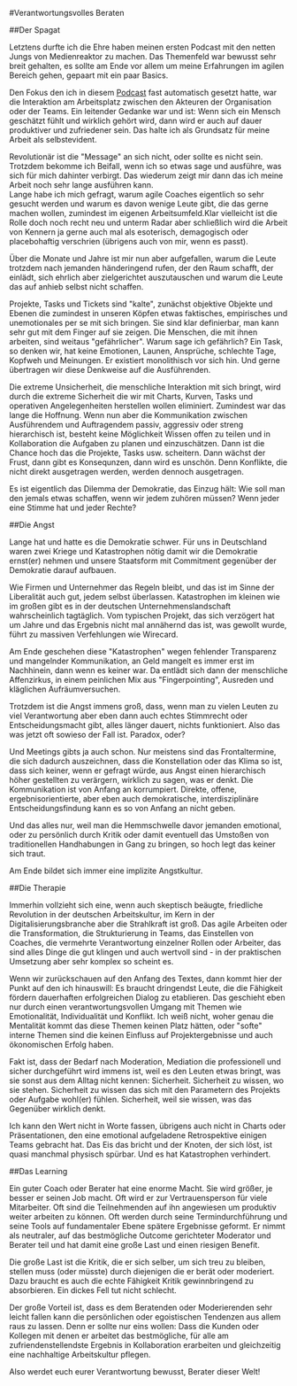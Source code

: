 #Verantwortungsvolles Beraten 

##Der Spagat

Letztens durfte ich die Ehre haben meinen ersten Podcast mit den netten Jungs von Medienreaktor zu machen. 
Das Themenfeld war bewusst sehr breit gehalten, es sollte am Ende vor allem um meine Erfahrungen im agilen Bereich gehen, gepaart mit ein paar Basics. 

Den Fokus den ich in diesem [Podcast](https://www.medienreaktor.de/podcast/folge-13) fast automatisch gesetzt hatte, war die Interaktion 
am Arbeitsplatz zwischen den Akteuren der Organisation oder der Teams. 
Ein leitender Gedanke war und ist: Wenn sich ein Mensch geschätzt fühlt und wirklich gehört wird, dann wird er auch auf dauer produktiver 
und zufriedener sein. Das halte ich als Grundsatz für meine Arbeit als selbstevident. 

Revolutionär ist die "Message" an sich nicht, oder sollte es nicht sein. Trotzdem bekomme ich Beifall, 
wenn ich so etwas sage und ausführe, was sich für mich dahinter verbirgt. Das wiederum zeigt mir dann das ich meine 
Arbeit noch sehr lange ausführen kann.  
Lange habe ich mich gefragt, warum agile Coaches eigentlich so sehr gesucht werden und warum es davon wenige 
Leute gibt, die das gerne machen wollen, zumindest im eigenen Arbeitsumfeld.Klar vielleicht ist die Rolle doch 
noch recht neu und unterm Radar aber schließlich wird die Arbeit von Kennern ja gerne auch mal als esoterisch, 
demagogisch oder placebohaftig verschrien (übrigens auch von mir, wenn es passt).

Über die Monate und Jahre ist mir nun aber aufgefallen, warum die Leute trotzdem nach jemanden händeringend rufen,
der den Raum schafft, der einlädt, sich ehrlich aber zielgerichtet auszutauschen und warum die Leute das auf anhieb selbst nicht schaffen. 

Projekte, Tasks und Tickets sind "kalte", zunächst objektive Objekte und Ebenen die zumindest in unseren Köpfen etwas faktisches, 
empirisches und unemotionales per se mit sich bringen. Sie sind klar definierbar, man kann sehr gut mit dem Finger auf sie zeigen. 
Die Menschen, die mit ihnen arbeiten, sind weitaus "gefährlicher". Warum sage ich gefährlich? 
Ein Task, so denken wir, hat keine Emotionen, Launen, Ansprüche, schlechte Tage, Kopfweh und Meinungen. Er existiert monolithisch 
vor sich hin. Und gerne übertragen wir diese Denkweise auf die Ausführenden. 

Die extreme Unsicherheit, die menschliche Interaktion mit sich bringt, wird durch die extreme Sicherheit die wir mit Charts, 
Kurven, Tasks und operativen Angelegenheiten herstellen wollen eliminiert. 
Zumindest war das lange die Hoffnung. Wenn nun aber die Kommunikation zwischen Ausführendem und Auftragendem passiv, 
aggressiv oder streng hierarchisch ist, besteht keine Möglichkeit Wissen offen zu teilen und in Kollaboration die 
Aufgaben zu planen und einzuschätzen. Dann ist die Chance hoch das die Projekte, Tasks usw. scheitern. 
Dann wächst der Frust, dann gibt es Konsequnzen, dann wird es unschön. Denn Konflikte, die nicht direkt ausgetragen werden, werden dennoch ausgetragen. 

Es ist eigentlich das Dilemma der Demokratie, das Einzug hält: Wie soll man den jemals etwas schaffen, wenn wir jedem zuhören müssen? 
Wenn jeder eine Stimme hat und jeder Rechte? 

##Die Angst 

Lange hat und hatte es die Demokratie schwer. Für uns in Deutschland waren zwei Kriege und Katastrophen nötig damit wir die 
Demokratie ernst(er) nehmen und unsere Staatsform mit Commitment gegenüber der Demokratie darauf aufbauen. 

Wie Firmen und Unternehmer das Regeln bleibt, und das ist im Sinne der Liberalität auch gut, 
jedem selbst überlassen. Katastrophen im kleinen wie im großen gibt es in der deutschen Unternehmenslandschaft 
wahrscheinlich tagtäglich. Vom typischen Projekt, das sich verzögert hat um 
Jahre und das Ergebnis nicht mal annähernd das ist, was gewollt wurde, führt zu massiven Verfehlungen wie Wirecard. 

Am Ende geschehen diese "Katastrophen" wegen fehlender Transparenz und mangelnder Kommunikation, 
an Geld mangelt es immer erst im Nachhinein, dann wenn es keiner war. Da entlädt sich dann der menschliche Affenzirkus, 
in einem peinlichen Mix aus "Fingerpointing", Ausreden und kläglichen Aufräumversuchen. 

Trotzdem ist die Angst immens groß, dass, wenn man zu vielen Leuten zu viel Verantwortung aber eben dann auch echtes Stimmrecht oder 
Entscheidungsmacht gibt, alles länger dauert, nichts funktioniert. Also das was jetzt oft sowieso der Fall ist. Paradox, oder? 

Und Meetings gibts ja auch schon. Nur meistens sind das Frontaltermine, die sich dadurch auszeichnen, dass die Konstellation oder das Klima 
so ist, dass sich keiner, wenn er gefragt würde, aus Angst einen hierarchisch höher gestellten zu verärgern, 
wirklich zu sagen, was er denkt. Die Kommunikation ist von Anfang an korrumpiert. Direkte, offene, ergebnisorientierte,
aber eben auch demokratische, interdisziplinäre Entscheidungsfindung kann es so von Anfang an nicht geben. 

Und das alles nur, weil man die Hemmschwelle davor jemanden emotional, oder zu persönlich durch Kritik oder damit 
eventuell das Umstoßen von traditionellen Handhabungen in Gang zu bringen, so hoch legt das keiner sich traut. 

Am Ende bildet sich immer eine implizite Angstkultur.

##Die Therapie

Immerhin vollzieht sich eine, wenn auch skeptisch beäugte, friedliche Revolution in der deutschen Arbeitskultur, 
im Kern in der Digitalisierungsbranche aber die Strahlkraft ist groß. Das agile Arbeiten oder die Transformation, 
die Strukturierung in Teams, das Einstellen von Coaches, die vermehrte Verantwortung einzelner Rollen oder Arbeiter, 
das sind alles Dinge die gut klingen und auch wertvoll sind - in der praktischen Umsetzung aber sehr komplex so scheint es. 

Wenn wir zurückschauen auf den Anfang des Textes, dann kommt hier der Punkt auf den ich hinauswill: 
Es braucht dringendst Leute, die die Fähigkeit fördern dauerhaften erfolgreichen Dialog zu etablieren. 
Das geschieht eben nur durch einen verantwortungsvollen Umgang mit Themen wie Emotionalität, Individualität und Konflikt. Ich weiß
nicht, woher genau die Mentalität kommt das diese Themen keinen Platz hätten, 
oder "softe" interne Themen sind die keinen Einfluss auf Projektergebnisse und auch ökonomischen Erfolg haben. 

Fakt ist, dass der Bedarf nach Moderation, Mediation die professionell und sicher durchgeführt wird immens ist,
weil es den Leuten etwas bringt, was sie sonst aus dem Alltag nicht kennen: Sicherheit. Sicherheit zu wissen, wo sie stehen. 
Sicherheit zu wissen das sich mit den Parametern des Projekts oder Aufgabe wohl(er) fühlen. 
Sicherheit, weil sie wissen, was das Gegenüber wirklich denkt. 

Ich kann den Wert nicht in Worte fassen, übrigens auch nicht in Charts oder Präsentationen, 
den eine emotional aufgeladene Retrospektive einigen Teams gebracht hat. 
Das Eis das bricht und der Knoten, der sich löst, ist quasi manchmal physisch spürbar. Und es hat Katastrophen verhindert. 

##Das Learning

Ein guter Coach oder Berater hat eine enorme Macht. Sie wird größer, je besser er seinen Job macht. 
Oft wird er zur Vertrauensperson für viele Mitarbeiter. Oft sind die Teilnehmenden auf ihn angewiesen um produktiv weiter arbeiten zu können. 
Oft werden durch seine Termindurchführung und seine Tools auf fundamentaler Ebene spätere Ergebnisse geformt. 
Er nimmt als neutraler, auf das bestmögliche Outcome gerichteter Moderator und Berater teil und hat damit eine große Last und einen riesigen Benefit. 

Die große Last ist die Kritik, die er sich selber, um sich treu zu bleiben, stellen muss (oder müsste) durch diejenigen die er berät oder moderiert. 
Dazu braucht es auch die echte Fähigkeit Kritik gewinnbringend zu absorbieren. Ein dickes Fell tut nicht schlecht. 

Der große Vorteil ist, dass es dem Beratenden oder Moderierenden sehr leicht fallen kann die persönlichen oder egoistischen Tendenzen 
aus allem raus zu lassen. Denn er sollte nur eins wollen: Dass die Kunden oder Kollegen mit denen er arbeitet das bestmögliche, 
für alle am zufriendenstellendste Ergebnis in Kollaboration erarbeiten und gleichzeitig eine nachhaltige Arbeitskultur pflegen. 

Also werdet euch eurer Verantwortung bewusst, Berater dieser Welt! 
